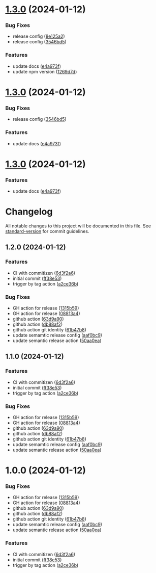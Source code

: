# [1.3.0](https://github.com/t18n/better-commit-workflow/compare/v1.2.0...v1.3.0) (2024-01-12)


### Bug Fixes

* release config ([8e125a2](https://github.com/t18n/better-commit-workflow/commit/8e125a2ba5303d4b46093fd1e3571ac12b890b74))
* release config ([3546bd5](https://github.com/t18n/better-commit-workflow/commit/3546bd565568fb0567b3364ded6d66a467754adb))


### Features

* update docs ([e4a973f](https://github.com/t18n/better-commit-workflow/commit/e4a973f46e8a5fea86f9712f60a740d977638793))
* update npm version ([1269d7d](https://github.com/t18n/better-commit-workflow/commit/1269d7dd5936bb25d4f64f87da212c79105a9960))

# [1.3.0](https://github.com/t18n/better-commit-workflow/compare/v1.2.0...v1.3.0) (2024-01-12)


### Bug Fixes

* release config ([3546bd5](https://github.com/t18n/better-commit-workflow/commit/3546bd565568fb0567b3364ded6d66a467754adb))


### Features

* update docs ([e4a973f](https://github.com/t18n/better-commit-workflow/commit/e4a973f46e8a5fea86f9712f60a740d977638793))

# [1.3.0](https://github.com/t18n/better-commit-workflow/compare/v1.2.0...v1.3.0) (2024-01-12)


### Features

* update docs ([e4a973f](https://github.com/t18n/better-commit-workflow/commit/e4a973f46e8a5fea86f9712f60a740d977638793))

# Changelog

All notable changes to this project will be documented in this file. See [standard-version](https://github.com/conventional-changelog/standard-version) for commit guidelines.

## 1.2.0 (2024-01-12)


### Features

* CI with commitizen ([6d3f2a6](https://github.com/t18n/better-commit-workflow/commit/6d3f2a6ecb5cd9e027ec0c470742a3fe51508174))
* initial commit ([ff38e53](https://github.com/t18n/better-commit-workflow/commit/ff38e5392ea13b9b24ef31ef097b9458b6d2ce19))
* trigger by tag action ([a2ce36b](https://github.com/t18n/better-commit-workflow/commit/a2ce36b0ab914cfe88ec37b93e008c07336a0ebc))


### Bug Fixes

* GH action for release ([1315b59](https://github.com/t18n/better-commit-workflow/commit/1315b596fe29fe41bcae3e650e798562af6b4006))
* GH action for release ([08813a4](https://github.com/t18n/better-commit-workflow/commit/08813a4e94a33b18050e20e8baa212327d222c80))
* github action ([63d9a90](https://github.com/t18n/better-commit-workflow/commit/63d9a9028d57b5ba270f6eac86a27e2d05df1e64))
* github action ([db88af2](https://github.com/t18n/better-commit-workflow/commit/db88af2c13b06809f061d887f02c77344d1ea048))
* github action git identity ([61b47b8](https://github.com/t18n/better-commit-workflow/commit/61b47b8158f50a426c9c88ca76457e4d23e37515))
* update semamtic release config ([aaf0bc9](https://github.com/t18n/better-commit-workflow/commit/aaf0bc9839957a54049388d38821f67d5051bbd7))
* update semantic release action ([50aa0ea](https://github.com/t18n/better-commit-workflow/commit/50aa0eaeefc087e6b736f1945a03153151d5c8cb))

## 1.1.0 (2024-01-12)


### Features

* CI with commitizen ([6d3f2a6](https://github.com/t18n/better-commit-workflow/commit/6d3f2a6ecb5cd9e027ec0c470742a3fe51508174))
* initial commit ([ff38e53](https://github.com/t18n/better-commit-workflow/commit/ff38e5392ea13b9b24ef31ef097b9458b6d2ce19))
* trigger by tag action ([a2ce36b](https://github.com/t18n/better-commit-workflow/commit/a2ce36b0ab914cfe88ec37b93e008c07336a0ebc))


### Bug Fixes

* GH action for release ([1315b59](https://github.com/t18n/better-commit-workflow/commit/1315b596fe29fe41bcae3e650e798562af6b4006))
* GH action for release ([08813a4](https://github.com/t18n/better-commit-workflow/commit/08813a4e94a33b18050e20e8baa212327d222c80))
* github action ([63d9a90](https://github.com/t18n/better-commit-workflow/commit/63d9a9028d57b5ba270f6eac86a27e2d05df1e64))
* github action ([db88af2](https://github.com/t18n/better-commit-workflow/commit/db88af2c13b06809f061d887f02c77344d1ea048))
* github action git identity ([61b47b8](https://github.com/t18n/better-commit-workflow/commit/61b47b8158f50a426c9c88ca76457e4d23e37515))
* update semamtic release config ([aaf0bc9](https://github.com/t18n/better-commit-workflow/commit/aaf0bc9839957a54049388d38821f67d5051bbd7))
* update semantic release action ([50aa0ea](https://github.com/t18n/better-commit-workflow/commit/50aa0eaeefc087e6b736f1945a03153151d5c8cb))

# 1.0.0 (2024-01-12)


### Bug Fixes

* GH action for release ([1315b59](https://github.com/t18n/better-commit-workflow/commit/1315b596fe29fe41bcae3e650e798562af6b4006))
* GH action for release ([08813a4](https://github.com/t18n/better-commit-workflow/commit/08813a4e94a33b18050e20e8baa212327d222c80))
* github action ([63d9a90](https://github.com/t18n/better-commit-workflow/commit/63d9a9028d57b5ba270f6eac86a27e2d05df1e64))
* github action ([db88af2](https://github.com/t18n/better-commit-workflow/commit/db88af2c13b06809f061d887f02c77344d1ea048))
* github action git identity ([61b47b8](https://github.com/t18n/better-commit-workflow/commit/61b47b8158f50a426c9c88ca76457e4d23e37515))
* update semamtic release config ([aaf0bc9](https://github.com/t18n/better-commit-workflow/commit/aaf0bc9839957a54049388d38821f67d5051bbd7))
* update semantic release action ([50aa0ea](https://github.com/t18n/better-commit-workflow/commit/50aa0eaeefc087e6b736f1945a03153151d5c8cb))


### Features

* CI with commitizen ([6d3f2a6](https://github.com/t18n/better-commit-workflow/commit/6d3f2a6ecb5cd9e027ec0c470742a3fe51508174))
* initial commit ([ff38e53](https://github.com/t18n/better-commit-workflow/commit/ff38e5392ea13b9b24ef31ef097b9458b6d2ce19))
* trigger by tag action ([a2ce36b](https://github.com/t18n/better-commit-workflow/commit/a2ce36b0ab914cfe88ec37b93e008c07336a0ebc))
